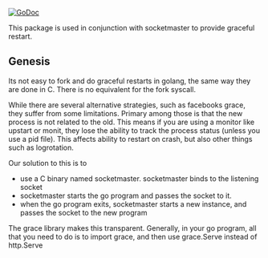 [![GoDoc](https://godoc.org/gopkg.in/tokopedia/grace.v1?status.svg)](https://godoc.org/gopkg.in/tokopedia/grace.v1)

This package is used in conjunction with socketmaster to provide graceful restart.

Genesis
-------

Its not easy to fork and do graceful restarts in golang, the same way they are done in C. There is no equivalent for the fork syscall.

While there are several alternative strategies, such as facebooks grace, they suffer from some limitations. Primary among those is that the new process is not related to the old. This means if you are using a monitor like upstart or monit, they lose the ability to track the process status (unless you use a pid file). This affects ability to restart on crash, but also other things such as logrotation.

Our solution to this is to 

- use a C binary named socketmaster. socketmaster binds to the listening socket
- socketmaster starts the go program and passes the socket to it.
- when the go program exits, socketmaster starts a new instance, and passes the socket to the new program

The grace library makes this transparent. Generally, in your go program, all that you need to do is to import grace, and then use grace.Serve instead of http.Serve
